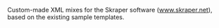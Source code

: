 Custom-made XML mixes for the Skraper software (www.skraper.net), based on the existing sample templates.
